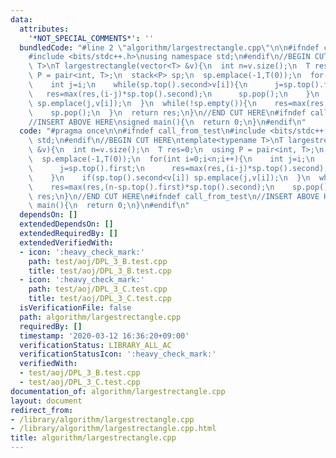 ```yaml
---
data:
  attributes:
    '*NOT_SPECIAL_COMMENTS*': ''
  bundledCode: "#line 2 \"algorithm/largestrectangle.cpp\"\n\n#ifndef call_from_test\n\
    #include <bits/stdc++.h>\nusing namespace std;\n#endif\n//BEGIN CUT HERE\ntemplate<typename\
    \ T>\nT largestrectangle(vector<T> &v){\n  int n=v.size();\n  T res=0;\n  using\
    \ P = pair<int, T>;\n  stack<P> sp;\n  sp.emplace(-1,T(0));\n  for(int i=0;i<n;i++){\n\
    \    int j=i;\n    while(sp.top().second>v[i]){\n      j=sp.top().first;\n   \
    \   res=max(res,(i-j)*sp.top().second);\n      sp.pop();\n    }\n    if(sp.top().second<v[i])\
    \ sp.emplace(j,v[i]);\n  }\n  while(!sp.empty()){\n    res=max(res,(n-sp.top().first)*sp.top().second);\n\
    \    sp.pop();\n  }\n  return res;\n}\n//END CUT HERE\n#ifndef call_from_test\n\
    //INSERT ABOVE HERE\nsigned main(){\n  return 0;\n}\n#endif\n"
  code: "#pragma once\n\n#ifndef call_from_test\n#include <bits/stdc++.h>\nusing namespace\
    \ std;\n#endif\n//BEGIN CUT HERE\ntemplate<typename T>\nT largestrectangle(vector<T>\
    \ &v){\n  int n=v.size();\n  T res=0;\n  using P = pair<int, T>;\n  stack<P> sp;\n\
    \  sp.emplace(-1,T(0));\n  for(int i=0;i<n;i++){\n    int j=i;\n    while(sp.top().second>v[i]){\n\
    \      j=sp.top().first;\n      res=max(res,(i-j)*sp.top().second);\n      sp.pop();\n\
    \    }\n    if(sp.top().second<v[i]) sp.emplace(j,v[i]);\n  }\n  while(!sp.empty()){\n\
    \    res=max(res,(n-sp.top().first)*sp.top().second);\n    sp.pop();\n  }\n  return\
    \ res;\n}\n//END CUT HERE\n#ifndef call_from_test\n//INSERT ABOVE HERE\nsigned\
    \ main(){\n  return 0;\n}\n#endif\n"
  dependsOn: []
  extendedDependsOn: []
  extendedRequiredBy: []
  extendedVerifiedWith:
  - icon: ':heavy_check_mark:'
    path: test/aoj/DPL_3_B.test.cpp
    title: test/aoj/DPL_3_B.test.cpp
  - icon: ':heavy_check_mark:'
    path: test/aoj/DPL_3_C.test.cpp
    title: test/aoj/DPL_3_C.test.cpp
  isVerificationFile: false
  path: algorithm/largestrectangle.cpp
  requiredBy: []
  timestamp: '2020-03-12 16:36:20+09:00'
  verificationStatus: LIBRARY_ALL_AC
  verificationStatusIcon: ':heavy_check_mark:'
  verifiedWith:
  - test/aoj/DPL_3_B.test.cpp
  - test/aoj/DPL_3_C.test.cpp
documentation_of: algorithm/largestrectangle.cpp
layout: document
redirect_from:
- /library/algorithm/largestrectangle.cpp
- /library/algorithm/largestrectangle.cpp.html
title: algorithm/largestrectangle.cpp
---
```

